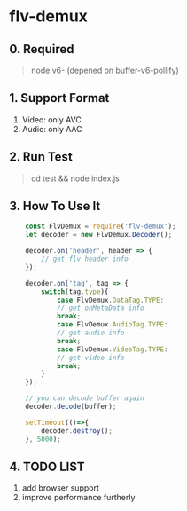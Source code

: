 # flv-demux

## 0. Required
> node v6- (depened on buffer-v6-pollify)

## 1. Support Format
1. Video: only AVC
2. Audio: only AAC

## 2. Run Test
> cd test && node index.js

## 3. How To Use It
```javascript
    const FlvDemux = require('flv-demux');
    let decoder = new FlvDemux.Decoder();

    decoder.on('header', header => {
        // get flv header info
    });

    decoder.on('tag', tag => {
        switch(tag.type){
            case FlvDemux.DataTag.TYPE:
            // get onMetaData info
            break;
            case FlvDemux.AudioTag.TYPE:
            // get audio info
            break;
            case FlvDemux.VideoTag.TYPE:
            // get video info
            break;
        }
    });

    // you can decode buffer again
    decoder.decode(buffer);

    setTimeout(()=>{
        decoder.destroy();
    }, 5000);
```

## 4. TODO LIST
1. add browser support
2. improve performance furtherly